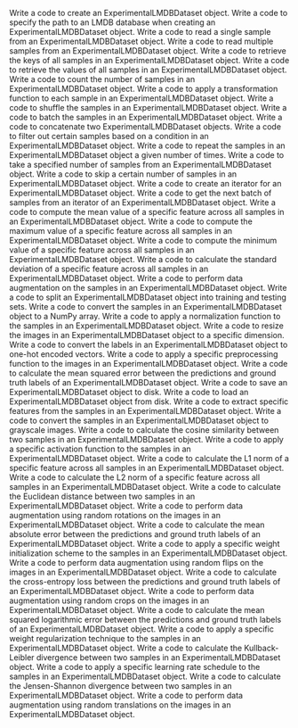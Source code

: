 Write a code to create an ExperimentalLMDBDataset object.
Write a code to specify the path to an LMDB database when creating an ExperimentalLMDBDataset object.
Write a code to read a single sample from an ExperimentalLMDBDataset object.
Write a code to read multiple samples from an ExperimentalLMDBDataset object.
Write a code to retrieve the keys of all samples in an ExperimentalLMDBDataset object.
Write a code to retrieve the values of all samples in an ExperimentalLMDBDataset object.
Write a code to count the number of samples in an ExperimentalLMDBDataset object.
Write a code to apply a transformation function to each sample in an ExperimentalLMDBDataset object.
Write a code to shuffle the samples in an ExperimentalLMDBDataset object.
Write a code to batch the samples in an ExperimentalLMDBDataset object.
Write a code to concatenate two ExperimentalLMDBDataset objects.
Write a code to filter out certain samples based on a condition in an ExperimentalLMDBDataset object.
Write a code to repeat the samples in an ExperimentalLMDBDataset object a given number of times.
Write a code to take a specified number of samples from an ExperimentalLMDBDataset object.
Write a code to skip a certain number of samples in an ExperimentalLMDBDataset object.
Write a code to create an iterator for an ExperimentalLMDBDataset object.
Write a code to get the next batch of samples from an iterator of an ExperimentalLMDBDataset object.
Write a code to compute the mean value of a specific feature across all samples in an ExperimentalLMDBDataset object.
Write a code to compute the maximum value of a specific feature across all samples in an ExperimentalLMDBDataset object.
Write a code to compute the minimum value of a specific feature across all samples in an ExperimentalLMDBDataset object.
Write a code to calculate the standard deviation of a specific feature across all samples in an ExperimentalLMDBDataset object.
Write a code to perform data augmentation on the samples in an ExperimentalLMDBDataset object.
Write a code to split an ExperimentalLMDBDataset object into training and testing sets.
Write a code to convert the samples in an ExperimentalLMDBDataset object to a NumPy array.
Write a code to apply a normalization function to the samples in an ExperimentalLMDBDataset object.
Write a code to resize the images in an ExperimentalLMDBDataset object to a specific dimension.
Write a code to convert the labels in an ExperimentalLMDBDataset object to one-hot encoded vectors.
Write a code to apply a specific preprocessing function to the images in an ExperimentalLMDBDataset object.
Write a code to calculate the mean squared error between the predictions and ground truth labels of an ExperimentalLMDBDataset object.
Write a code to save an ExperimentalLMDBDataset object to disk.
Write a code to load an ExperimentalLMDBDataset object from disk.
Write a code to extract specific features from the samples in an ExperimentalLMDBDataset object.
Write a code to convert the samples in an ExperimentalLMDBDataset object to grayscale images.
Write a code to calculate the cosine similarity between two samples in an ExperimentalLMDBDataset object.
Write a code to apply a specific activation function to the samples in an ExperimentalLMDBDataset object.
Write a code to calculate the L1 norm of a specific feature across all samples in an ExperimentalLMDBDataset object.
Write a code to calculate the L2 norm of a specific feature across all samples in an ExperimentalLMDBDataset object.
Write a code to calculate the Euclidean distance between two samples in an ExperimentalLMDBDataset object.
Write a code to perform data augmentation using random rotations on the images in an ExperimentalLMDBDataset object.
Write a code to calculate the mean absolute error between the predictions and ground truth labels of an ExperimentalLMDBDataset object.
Write a code to apply a specific weight initialization scheme to the samples in an ExperimentalLMDBDataset object.
Write a code to perform data augmentation using random flips on the images in an ExperimentalLMDBDataset object.
Write a code to calculate the cross-entropy loss between the predictions and ground truth labels of an ExperimentalLMDBDataset object.
Write a code to perform data augmentation using random crops on the images in an ExperimentalLMDBDataset object.
Write a code to calculate the mean squared logarithmic error between the predictions and ground truth labels of an ExperimentalLMDBDataset object.
Write a code to apply a specific weight regularization technique to the samples in an ExperimentalLMDBDataset object.
Write a code to calculate the Kullback-Leibler divergence between two samples in an ExperimentalLMDBDataset object.
Write a code to apply a specific learning rate schedule to the samples in an ExperimentalLMDBDataset object.
Write a code to calculate the Jensen-Shannon divergence between two samples in an ExperimentalLMDBDataset object.
Write a code to perform data augmentation using random translations on the images in an ExperimentalLMDBDataset object.